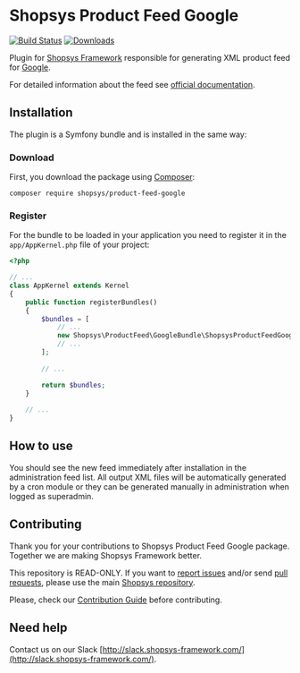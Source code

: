# Shopsys Product Feed Google

[![Build Status](https://travis-ci.org/shopsys/product-feed-google.svg?branch=master)](https://travis-ci.org/shopsys/product-feed-google)
[![Downloads](https://img.shields.io/packagist/dt/shopsys/product-feed-google.svg)](https://packagist.org/packages/shopsys/product-feed-google)

Plugin for [Shopsys Framework](https://www.shopsys-framework.com) responsible for generating XML product feed for [Google](https://www.google.com).

For detailed information about the feed see [official documentation](https://support.google.com/merchants/answer/7052112?hl=en).

## Installation
The plugin is a Symfony bundle and is installed in the same way:

### Download
First, you download the package using [Composer](https://getcomposer.org/):
```
composer require shopsys/product-feed-google
```

### Register
For the bundle to be loaded in your application you need to register it in the `app/AppKernel.php` file of your project:
```php
<?php

// ...
class AppKernel extends Kernel
{
    public function registerBundles()
    {
        $bundles = [
            // ...
            new Shopsys\ProductFeed\GoogleBundle\ShopsysProductFeedGoogleBundle(),
            // ...
        ];
        
        // ...

        return $bundles;
    }
    
    // ...
}
```

## How to use
You should see the new feed immediately after installation in the administration feed list.
All output XML files will be automatically generated by a cron module or they can be generated manually in administration when logged as superadmin.

## Contributing
Thank you for your contributions to Shopsys Product Feed Google package.
Together we are making Shopsys Framework better.

This repository is READ-ONLY.
If you want to [report issues](https://github.com/shopsys/shopsys/issues/new) and/or send [pull requests](https://github.com/shopsys/shopsys/compare),
please use the main [Shopsys repository](https://github.com/shopsys/shopsys).

Please, check our [Contribution Guide](https://github.com/shopsys/shopsys/CONTRIBUTING.md) before contributing.

## Need help
Contact us on our Slack [http://slack.shopsys-framework.com/](http://slack.shopsys-framework.com/).
